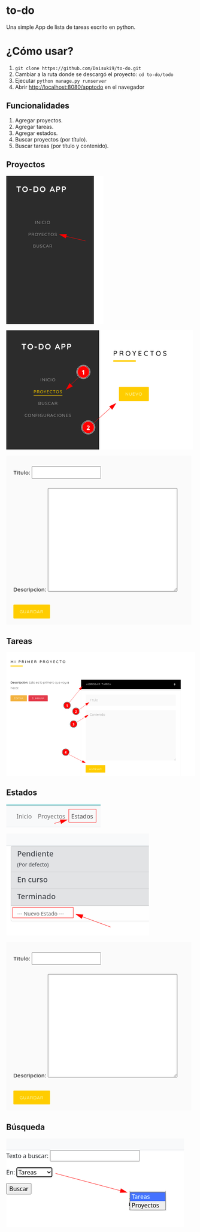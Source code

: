 # to-do
Una simple App de lista de tareas escrito en python.

¿Cómo usar?
==================

1. `git clone https://github.com/Daisuki9/to-do.git`
1. Cambiar a la ruta donde se descargó el proyecto: `cd to-do/todo`
1. Ejecutar `python manage.py runserver`
1. Abrir [http://localhost:8080/apptodo](http://localhost:8080/apptodo) en el navegador

## Funcionalidades

1. Agregar proyectos.
1. Agregar tareas.
1. Agregar estados.
1. Buscar proyectos (por título).
1. Buscar tareas (por título y contenido).



## Proyectos

![](https://github.com/Daisuki9/to-do/blob/master/todo/screenshots/proyectos.png)

![](https://github.com/Daisuki9/to-do/blob/master/todo/screenshots/MenuNuevoProyecto.png)

![](https://github.com/Daisuki9/to-do/blob/master/todo/screenshots/formNuevoProyecto.png)



## Tareas

![](https://github.com/Daisuki9/to-do/blob/master/todo/screenshots/menuNuevaTarea.png)



## Estados

![](https://github.com/Daisuki9/to-do/blob/master/todo/screenshots/menuEstados.png)

![](https://github.com/Daisuki9/to-do/blob/master/todo/screenshots/menuNuevoEstado.png)

![](https://github.com/Daisuki9/to-do/blob/master/todo/screenshots/formNuevoProyecto.png)



## Búsqueda

![](https://github.com/Daisuki9/to-do/blob/master/todo/screenshots/formBusqueda.png)
